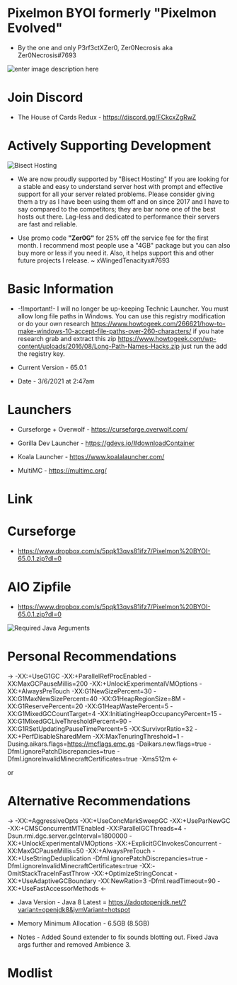# Pixelmon BYOI formerly "Pixelmon Evolved"

* By the one and only P3rf3ctXZer0, Zer0Necrosis aka Zer0Necrosis#7693

![enter image description here](https://dl.dropboxusercontent.com/s/wlcyunf9jyk1ntd/Pixelmon_BYOI.png?dl=1)

# Join Discord 

* The House of Cards Redux - https://discord.gg/FCkcxZgRwZ

# Actively Supporting Development

![Bisect Hosting](https://media.discordapp.net/attachments/701616152266407998/779578734087766016/vertical_dark_text.png?width=1442&height=469 "Bisect Hosting")

* We are now proudly supported by "Bisect Hosting" If you are looking for a stable and easy to understand server host with prompt and effective support for all your server related problems. Please consider giving them a try as I have been using them off and on since 2017 and I have to say compared to the competitors; they are bar none one of the best hosts out there. Lag-less and dedicated to performance their servers are fast and reliable. 

* Use promo code **"Zer0G"** for 25% off the service fee for the first month. I recommend most people use a "4GB" package but you can also buy more or less if you need it. Also, it helps support this and other future projects I release. ~ xWingedTenacityx#7693

# Basic Information

* -!Important!- I will no longer be up-keeping Technic Launcher. You must allow long file paths in Windows. You can use this registry modification or do your own research https://www.howtogeek.com/266621/how-to-make-windows-10-accept-file-paths-over-260-characters/ if you hate research grab and extract this zip https://www.howtogeek.com/wp-content/uploads/2016/08/Long-Path-Names-Hacks.zip just run the add the registry key.

* Current Version - 65.0.1

* Date - 3/6/2021 at 2:47am

# Launchers

* Curseforge + Overwolf - https://curseforge.overwolf.com/

* Gorilla Dev Launcher - https://gdevs.io/#downloadContainer

* Koala Launcher - https://www.koalalauncher.com/

* MultiMC - https://multimc.org/

# Link

# Curseforge

* https://www.dropbox.com/s/5pqk13qvs81ifz7/Pixelmon%20BYOI-65.0.1.zip?dl=0

# AIO Zipfile

* https://www.dropbox.com/s/5pqk13qvs81ifz7/Pixelmon%20BYOI-65.0.1.zip?dl=0

![Required Java Arguments](https://dl.dropboxusercontent.com/s/t4dmdud377upe2k/Required%20Java%20Args-v01.png?dl=1 "Required Java Arguments")

# Personal Recommendations

-> -XX:+UseG1GC -XX:+ParallelRefProcEnabled -XX:MaxGCPauseMillis=200 -XX:+UnlockExperimentalVMOptions -XX:+AlwaysPreTouch -XX:G1NewSizePercent=30 -XX:G1MaxNewSizePercent=40 -XX:G1HeapRegionSize=8M -XX:G1ReservePercent=20 -XX:G1HeapWastePercent=5 -XX:G1MixedGCCountTarget=4 -XX:InitiatingHeapOccupancyPercent=15 -XX:G1MixedGCLiveThresholdPercent=90 -XX:G1RSetUpdatingPauseTimePercent=5 -XX:SurvivorRatio=32 -XX:+PerfDisableSharedMem -XX:MaxTenuringThreshold=1 -Dusing.aikars.flags=https://mcflags.emc.gs -Daikars.new.flags=true -Dfml.ignorePatchDiscrepancies=true -Dfml.ignoreInvalidMinecraftCertificates=true -Xms512m <- 

or 

# Alternative Recommendations

-> -XX:+AggressiveOpts -XX:+UseConcMarkSweepGC -XX:+UseParNewGC -XX:+CMSConcurrentMTEnabled -XX:ParallelGCThreads=4 -Dsun.rmi.dgc.server.gcInterval=1800000 -XX:+UnlockExperimentalVMOptions -XX:+ExplicitGCInvokesConcurrent -XX:MaxGCPauseMillis=50 -XX:+AlwaysPreTouch -XX:+UseStringDeduplication -Dfml.ignorePatchDiscrepancies=true -Dfml.ignoreInvalidMinecraftCertificates=true -XX:-OmitStackTraceInFastThrow -XX:+OptimizeStringConcat -XX:+UseAdaptiveGCBoundary -XX:NewRatio=3 -Dfml.readTimeout=90 -XX:+UseFastAccessorMethods <-

* Java Version - Java 8 Latest = https://adoptopenjdk.net/?variant=openjdk8&jvmVariant=hotspot

* Memory Minimum Allocation - 6.5GB (8.5GB)

* Notes - Added Sound extender to fix sounds blotting out. Fixed Java args further and removed Ambience 3.

# Modlist

